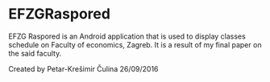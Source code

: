 # EFZGRaspored

EFZG Raspored is an Android application that is used to display classes schedule on Faculty of economics, Zagreb. It is a
result of my final paper on the said faculty.

Created by Petar-Krešimir Čulina
26/09/2016

